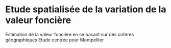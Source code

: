 # Etude spatialisée de la variation de la valeur foncière
Estimation de la valeur foncière en se basant sur des critères géographiques
Etude centrée pour Montpellier
